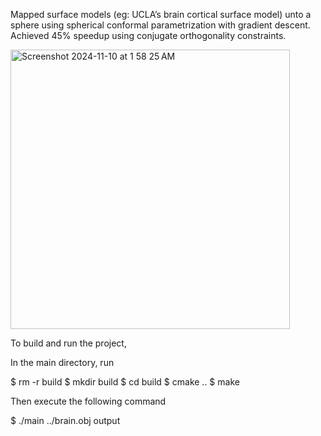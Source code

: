 Mapped surface models (eg: UCLA’s brain cortical surface model) unto a sphere using spherical conformal parametrization with gradient descent. Achieved 45% speedup using conjugate orthogonality constraints.

<img width="447" alt="Screenshot 2024-11-10 at 1 58 25 AM" src="https://github.com/user-attachments/assets/57dd8427-aa62-403d-8aef-4999e55ca8e3">

To build and run the project,

In the main directory, run

$ rm -r build
$ mkdir build
$ cd build
$ cmake ..
$ make

Then execute the following command

$ ./main ../brain.obj output
